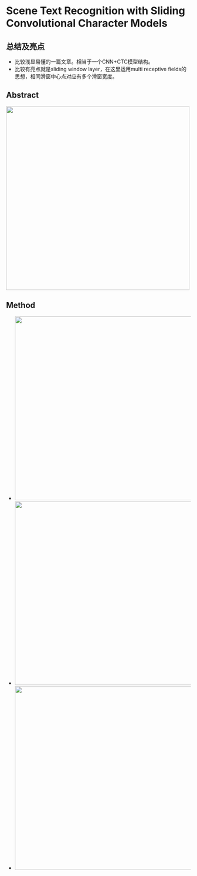 # Scene Text Recognition with Sliding Convolutional Character Models 

## 总结及亮点

- 比较浅显易懂的一篇文章。相当于一个CNN+CTC模型结构。
- 比较有亮点就是sliding window layer，在这里运用multi receptive fields的思想，相同滑窗中心点对应有多个滑窗宽度。



## Abstract

<img src="http://ovy9iv9f2.bkt.clouddn.com/201709190952_591.png" width="500">

## Method

- <img src="http://ovy9iv9f2.bkt.clouddn.com/201709190951_313.png" width="500">



- <img src="http://ovy9iv9f2.bkt.clouddn.com/201709190954_317.png" width="500">



- <img src="http://ovy9iv9f2.bkt.clouddn.com/201709190955_972.png" width="500">